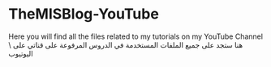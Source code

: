 # TheMISBlog-YouTube
Here you will find all the files related to my tutorials on my YouTube Channel \\
هنا ستجد على جميع الملفات المستخدمة في الدروس المرفوعة على قناتي على اليوتيوب
